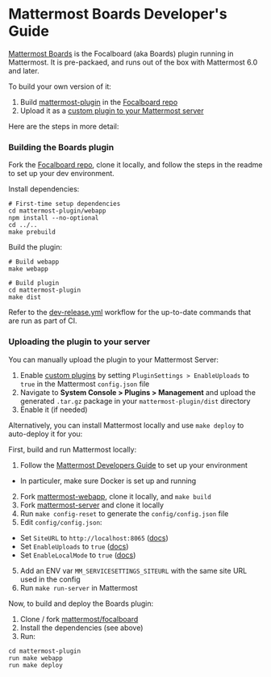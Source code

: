 # Mattermost Boards Developer's Guide

[Mattermost Boards](https://mattermost.com/boards/) is the Focalboard (aka Boards) plugin running in Mattermost. It is pre-packaed, and runs out of the box with Mattermost 6.0 and later.

To build your own version of it:
1. Build [mattermost-plugin](https://github.com/mattermost/focalboard/tree/main/mattermost-plugin) in the [Focalboard repo](https://github.com/mattermost/focalboard)
2. Upload it as a [custom plugin to your Mattermost server](https://developers.mattermost.com/integrate/admin-guide/admin-plugins-beta/#custom-plugins)

Here are the steps in more detail:

### Building the Boards plugin

Fork the [Focalboard repo](https://github.com/mattermost/focalboard), clone it locally, and follow the steps in the readme to set up your dev environment.

Install dependencies:
```
# First-time setup dependencies
cd mattermost-plugin/webapp
npm install --no-optional
cd ../..
make prebuild
```

Build the plugin:
```
# Build webapp
make webapp

# Build plugin
cd mattermost-plugin
make dist
```

Refer to the [dev-release.yml](https://github.com/mattermost/focalboard/blob/main/.github/workflows/dev-release.yml#L168) workflow for the up-to-date commands that are run as part of CI.

### Uploading the plugin to your server

You can manually upload the plugin to your Mattermost Server:
1. Enable [custom plugins](https://developers.mattermost.com/integrate/admin-guide/admin-plugins-beta/#custom-plugins) by setting `PluginSettings > EnableUploads` to `true` in the Mattermost `config.json` file
2. Navigate to **System Console > Plugins > Management** and upload the generated `.tar.gz` package in your `mattermost-plugin/dist` directory
3. Enable it (if needed)

Alternatively, you can install Mattermost locally and use `make deploy` to auto-deploy it for you:

First, build and run Mattermost locally:
1. Follow the [Mattermost Developers Guide](https://developers.mattermost.com/contribute/server/developer-setup/) to set up your environment
  * In particuler, make sure Docker is set up and running
2. Fork [mattermost-webapp](https://github.com/mattermost/mattermost-webapp), clone it locally, and `make build`
3. Fork [mattermost-server](https://github.com/mattermost/mattermost-server) and clone it locally
3. Run `make config-reset` to generate the `config/config.json` file
4. Edit `config/config.json`:
  * Set `SiteURL` to `http://localhost:8065` ([docs](https://docs.mattermost.com/configure/configuration-settings.html#site-url))
  * Set `EnableUploads` to `true` ([docs](https://developers.mattermost.com/integrate/admin-guide/admin-plugins-beta/#custom-plugins))
  * Set `EnableLocalMode` to `true` ([docs](https://docs.mattermost.com/configure/configuration-settings.html#enable-local-mode))
5. Add an ENV var `MM_SERVICESETTINGS_SITEURL` with the same site URL used in the config
6. Run `make run-server` in Mattermost

Now, to build and deploy the Boards plugin:
1. Clone / fork [mattermost/focalboard](https://github.com/mattermost/focalboard)
2. Install the dependencies (see above)
3. Run:
```
cd mattermost-plugin
run make webapp
run make deploy
```
